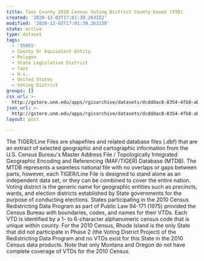 ```yaml
---
title: Taos County 2010 Census Voting District County-based (VTD)
created: '2020-12-02T17:01:39.263152'
modified: '2020-12-02T17:01:39.263158'
state: active
type: dataset
tags:
  - '35055'
  - County Or Equivalent Entity
  - Polygon
  - State Legislative District
  - Taos
  - U.s.
  - United States
  - Voting District
groups: []
csv_url: >-
  http://gstore.unm.edu/apps/rgisarchive/datasets/dcdddac8-8354-4fb8-aba6-5eb06df762bb/tl_2010_35055_vtd10.derived.csv
json_url: >-
  http://gstore.unm.edu/apps/rgisarchive/datasets/dcdddac8-8354-4fb8-aba6-5eb06df762bb/tl_2010_35055_vtd10.derived.json
layout: post

---
```

The TIGER/Line Files are shapefiles and related database files (.dbf) that are an extract of selected geographic and cartographic information from the U.S. Census Bureau's Master Address File / Topologically Integrated Geographic Encoding and Referencing (MAF/TIGER) Database (MTDB).  The MTDB represents a seamless national file with no overlaps or gaps between parts, however, each TIGER/Line File is designed to stand alone as an independent data set, or they can be combined to cover the entire nation.  Voting district is the generic name for geographic entities such as precincts, wards, and election districts established by State governments for the purpose of conducting elections.  States participating in the 2010 Census Redistricting Data Program as part of Public Law 94-171 (1975) provided the Census Bureau with boundaries, codes, and names for their VTDs.  Each VTD is identified by a 1- to 6-character alphanumeric census code that is unique within county.  For the 2010 Census, Rhode Island is the only State that did not participate in Phase 2 (the Voting District Project) of the Redistricting Data Program and no VTDs exist for this State in the 2010 Census data products.  Note that only Montana and Oregon do not have complete coverage of VTDs for the 2010 Census.  


